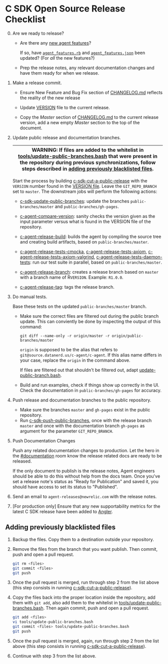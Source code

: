 # C SDK Open Source Release Checklist

0. Are we ready to release?

   - Are there any [new agent features](https://newrelic.jiveon.com/people/zkay@newrelic.com/blog/2018/06/22/your-agent-features-are-our-ui-features-too)?

     If so, have [`agent_features.rb`](https://source.datanerd.us/APM/rpm_site/blob/master/app/models/agent_feature.rb)
     and [`agent_features.json`](https://source.datanerd.us/APM/agent-feature-list/blob/master/public-html/agent_features.json)
     been updated? (For *all* the new features?)

   - Prep the release notes, any relevant documentation changes and have them 
     ready for when we release.

1. Make a release commit.

   - Ensure New Feature and Bug Fix section of [CHANGELOG.md](https://source.datanerd.us/c-agent/c-agent/blob/master/CHANGELOG.md)
     reflects the reality of the new release

   - Update [VERSION](https://source.datanerd.us/c-agent/c-agent/blob/master/VERSION)
     file to the current release.

   - Copy the *Master* section of [CHANGELOG.md](https://source.datanerd.us/c-agent/c-agent/blob/master/CHANGELOG.md)
     to the current release version, add a new empty *Master* section to the top
     of the document.

2. Update public release and documentation branches.

   | WARNING: If files are added to the whitelist in [tools/update-public-branches.bash](tools/update-public-branches.bash) that were present in the repository during previous synchronizations, follow steps described in [adding previously blacklisted files](#adding-previously-blacklisted-files). |
   | --- |

   Start the process by building [c-sdk-cut-a-public-release](https://c-agent-build.pdx.vm.datanerd.us/job/c-sdk-cut-a-public-release)
   with the `VERSION` number found in the [VERSION file](https://source.datanerd.us/c-agent/c-agent/blob/master/VERSION).
   Leave the  `GIT_REPO_BRANCH` set to `master`. The downstream jobs will 
   perform the following actions:

   - [c-sdk-update-public-branches](https://c-agent-build.pdx.vm.datanerd.us/job/c-agent-cut-a-public-release/):
     update the branches `public-branches/master` and
     `public-branches/gh-pages`.
   
   - [c-agent-compare-version](https://c-agent-build.pdx.vm.datanerd.us/job/c-agent-compare-version/): 
     sanity checks the version given as the input parameter versus what is found 
     in the VERSION file of the repository.
   
   - [c-agent-release-build](https://c-agent-build.pdx.vm.datanerd.us/job/c-agent-release-build/): 
     builds the agent by compiling the source tree and creating build artifacts, 
     based on `public-branches/master`.
   
   - [c-agent-release-tests-cmocka](https://c-agent-build.pdx.vm.datanerd.us/job/c-agent-release-tests-cmocka/), 
     [c-agent-release-tests-axiom](https://c-agent-build.pdx.vm.datanerd.us/job/c-agent-release-tests-axiom/),
     [c-agent-release-tests-axiom-valgrind](https://c-agent-build.pdx.vm.datanerd.us/job/c-agent-release-tests-axiom-valgrind/),
     [c-agent-release-tests-daemon-tests](https://c-agent-build.pdx.vm.datanerd.us/job/c-agent-release-tests-daemon-tests/): 
     run our test suite in parallel, based on `public-branches/master`.
   
   - [c-agent-release-branch](https://c-agent-build.pdx.vm.datanerd.us/job/c-agent-release-branch/):
     creates a release branch based on `master` with a branch name of 
     R`VERSION`. Example: `R1.0.0`.
   
   - [c-agent-release-tag](https://c-agent-build.pdx.vm.datanerd.us/job/c-agent-release-tag/): 
     tags the release branch.
   
3. Do manual tests.

   Base these tests on the updated `public-branches/master` branch.

   - Make sure the correct files are filtered out during the public branch
     update. This can conviently be done by inspecting the output of this
     command:
     ```
     git diff --name-only -r origin/master -r origin/public-branches/master
     ```
     `origin` is supposed to be the alias that refers to 
     `git@source.datanerd.us/c-agent/c-agent`. If this alias name differs in
     your case, replace the `origin` in the command above.

     If files are filtered out that shouldn't be filtered out, adapt 
     [update-public-branch.bash](./tools/update-public-branch.bash).

   - Build and run examples, check if things show up correctly in the UI. Check
     the documentation in `public-branches/gh-pages` for accuracy.


4. Push release and documentation branches to the public repository.

   - Make sure the branches `master` and `gh-pages` exist in the public
     repository.
   - Run [c-sdk-push-public-branches](https://c-agent-build.pdx.vm.datanerd.us/job/c-sdk-push-public-branches),
     once with the release branch `master` and once with the documentation
     branch `gh-pages` as argument for the parameter `GIT_REPO_BRANCH`.

5. Push Documentation Changes

   Push any related documentation changes to production. Let the hero in the
   [#documentation](https://newrelic.slack.com/messages/C0DSGL3FZ) room know the
   release related docs are ready to be released.

   If the only document to publish is the release notes, Agent engineers should
   be able to do this without help from the docs team.  Once you've set a
   release note's status as "Ready for Publication" and saved it, you should
   have access to set its status to "Published".

6. Send an email to `agent-releases@newrelic.com` with the release notes.

7. [For production only] Ensure that any new supportability metrics for the latest C SDK release have been added to [Angler](https://source.datanerd.us/agents/angler/).

## Adding previously blacklisted files

1. Backup the files. Copy them to a destination outside your repository.

2. Remove the files from the branch that you want publish. Then commit, push
   and open a pull request.
   ```sh
   git rm <files>
   git commit <files>
   git push 
   ```

3. Once the pull request is merged, run through step 2 from the list above 
   (this step consists in running [c-sdk-cut-a-public-release](https://c-agent-build.pdx.vm.datanerd.us/job/c-sdk-cut-a-public-release)).

4. Copy the files back into the proper location inside the repository, add them
   with `git add`, also add them to the whitelist in [tools/update-public-branches.bash](tools/update-public-branches.bash).
   Then again commit, push and open a pull request.
   ```sh
   git add <files>
   vi tools/update-public-branches.bash
   git commit <files> tools/update-public-branches.bash
   git push 
   ```

5. Once the pull request is merged, again, run through step 2 from the list
   above (this step consists in running [c-sdk-cut-a-public-release](https://c-agent-build.pdx.vm.datanerd.us/job/c-sdk-cut-a-public-release)).

6. Continue with step 3 from the list above.
